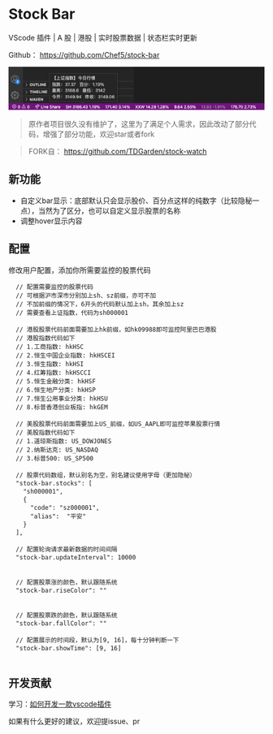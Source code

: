 # Stock Bar

VScode 插件 | A 股 | 港股 | 实时股票数据 | 状态栏实时更新

Github： https://github.com/Chef5/stock-bar

![image](https://raw.githubusercontent.com/Chef5/stock-bar/main/stock-bar-plugin.png)

> 原作者项目很久没有维护了，这里为了满足个人需求，因此改动了部分代码，增强了部分功能，欢迎star或者fork

> FORK自： https://github.com/TDGarden/stock-watch

## 新功能

- 自定义bar显示：底部默认只会显示股价、百分点这样的纯数字（比较隐秘一点），当然为了区分，也可以自定义显示股票的名称
- 调整hover显示内容

## 配置

修改用户配置，添加你所需要监控的股票代码

```
  // 配置需要监控的股票代码
  // 可根据沪市深市分别加上sh、sz前缀，亦可不加
  // 不加前缀的情况下，6开头的代码默认加上sh，其余加上sz
  // 需要查看上证指数，代码为sh000001

  // 港股股票代码前面需要加上hk前缀，如hk09988即可监控阿里巴巴港股
  // 港股指数代码如下
  // 1.工商指数: hkHSC
  // 2.恒生中国企业指数: hkHSCEI
  // 3.恒生指数: hkHSI
  // 4.红筹指数: hkHSCCI
  // 5.恒生金融分类: hkHSF
  // 6.恒生地产分类: hkHSP
  // 7.恒生公用事业分类: hkHSU
  // 8.标普香港创业板指: hkGEM

  // 美股股票代码前面需要加上US_前缀，如US_AAPL即可监控苹果股票行情
  // 美股指数代码如下
  // 1.道琼斯指数: US_DOWJONES
  // 2.纳斯达克: US_NASDAQ
  // 3.标普500: US_SP500

  // 股票代码数组，默认别名为空，别名建议使用字母（更加隐秘）
  "stock-bar.stocks": [
    "sh000001",
    {
      "code": "sz000001",
      "alias":  "平安"
    }
  ],

  // 配置轮询请求最新数据的时间间隔
  "stock-bar.updateInterval": 10000


  // 配置股票涨的颜色，默认跟随系统
  "stock-bar.riseColor": ""


  // 配置股票跌的颜色，默认跟随系统
  "stock-bar.fallColor": ""

  // 配置展示的时间段，默认为[9, 16]，每十分钟判断一下
  "stock-bar.showTime": [9, 16]


```

## 开发贡献

学习：[如何开发一款vscode插件](https://zhuanlan.zhihu.com/p/386196218)

如果有什么更好的建议，欢迎提issue、pr
